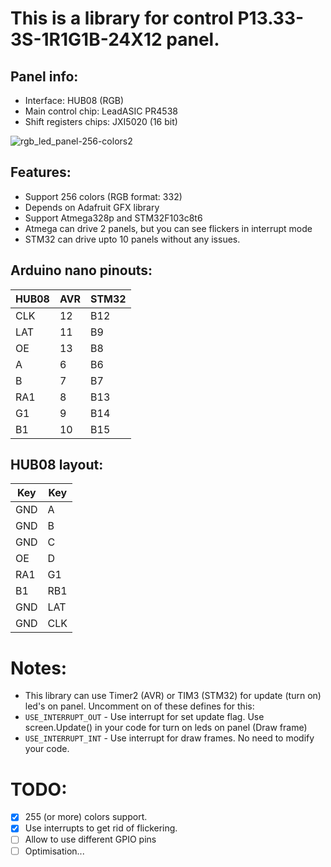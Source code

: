 # This is a library for control P13.33-3S-1R1G1B-24X12 panel.

## Panel info:
* Interface: HUB08 (RGB)
* Main control chip: LeadASIC PR4538
* Shift registers chips: JXI5020 (16 bit)

![rgb_led_panel-256-colors2](https://user-images.githubusercontent.com/3135063/31408538-5ef9a728-ae22-11e7-9c12-78d0051538ab.jpg)

## Features:
* Support 256 colors (RGB format: 332)
* Depends on Adafruit GFX library
* Support Atmega328p and STM32F103c8t6
* Atmega can drive 2 panels, but you can see flickers in interrupt mode
* STM32 can drive upto 10 panels without any issues.

## Arduino nano pinouts:
  HUB08	|  AVR	| STM32
--------|-------|-------
  CLK	|	12	|  B12
  LAT	|	11	|  B9
   OE	|	13	|  B8
    A	|	6	|  B6
    B	|	7	|  B7
  RA1	|	8	|  B13
   G1	|	9	|  B14
   B1	|	10	|  B15

## HUB08 layout:
Key | Key
----|----
GND	|	A
GND	|	B
GND	|	C
OE	|	D
RA1	|	G1
B1	|	RB1
GND	|	LAT
GND	|	CLK

# Notes:
* This library can use Timer2 (AVR) or TIM3 (STM32) for update (turn on) led's on panel. Uncomment on of these defines for this:
* `USE_INTERRUPT_OUT` - Use interrupt for set update flag. Use screen.Update() in your code for turn on leds on panel (Draw frame)
* `USE_INTERRUPT_INT` - Use interrupt for draw frames. No need to modify your code.

# TODO:
- [x] 255 (or more) colors support.
- [x] Use interrupts to get rid of flickering.
- [ ] Allow to use different GPIO pins
- [ ] Optimisation...
